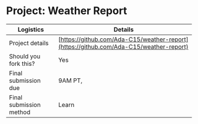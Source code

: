 # Project: Weather Report

| Logistics               | Details                                                                                |
| ----------------------- | -------------------------------------------------------------------------------------- |
| Project details         | [https://github.com/Ada-C15/weather-report](https://github.com/Ada-C15/weather-report) |
| Should you fork this?   | Yes                                                                                    |
| Final submission due    | 9AM PT,                                                                                |
| Final submission method | Learn                                                                                  |
